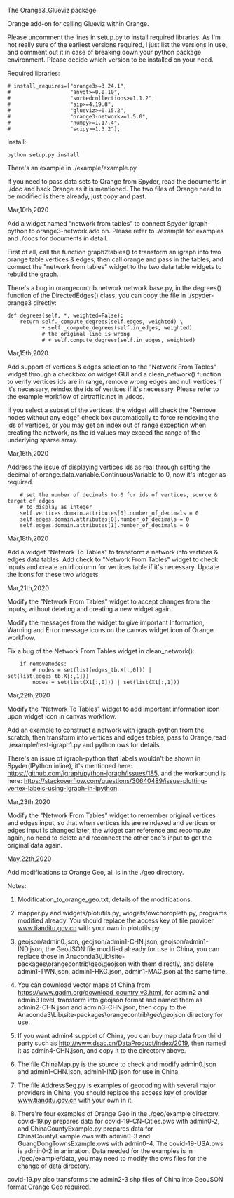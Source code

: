The Orange3_Glueviz package

Orange add-on for calling Glueviz within Orange.

Please uncomment the lines in setup.py to install required libraries. As I'm 
not really sure of the earliest versions required, I just list the versions in use,
and comment out it in case of breaking down your python package environment. 
Please decide which version to be installed on your need.

Required libraries:

    # install_requires=["orange3>=3.24.1",
    #                   "anyqt>=0.0.10",
    #                   "sortedcollections>=1.1.2",
    #                   "sip>=4.19.8",
    #                   "glueviz>=0.15.2",
    #                   "orange3-network>=1.5.0",
    #                   "numpy>=1.17.4",
    #                   "scipy>=1.3.2"],

Install:

    python setup.py install
    
There's an example in ./example/example.py

If you need to pass data sets to Orange from Spyder,
read the documents in ./doc and hack Orange as it is mentioned.
The two files of Orange need to be modified is there already, just copy and past.

Mar,10th,2020

Add a widget named "network from tables" to connect Spyder igraph-python to
orange3-network add on. Please refer to ./example for examples and ./docs for
documents in detail.

First of all, call the function graph2tables() to transform an igraph into two
orange table vertices & edges, then call orange and pass in the tables, and
connect the "network from tables" widget to the two data table widgets to rebuild
the graph.

There's a bug in orangecontrib.network.network.base.py, in the degrees() function
of the DirectedEdges() class, you can copy the file in ./spyder-orange3 directly:

    def degrees(self, *, weighted=False):
        return self._compute_degrees(self.edges, weighted) \
               + self._compute_degrees(self.in_edges, weighted)
               # the original line is wrong
               # + self.compute_degrees(self.in_edges, weighted)

Mar,15th,2020

Add support of vertices & edges selection to the "Network From Tables" widget
through a checkbox on widget GUI and a clean_network() function to verify
vertices ids are in range, remove wrong edges and null vertices if it's necessary,
reindex the ids of vertices if it's necessary. Please refer to the example workflow
 of airtraffic.net in ./docs.
 
If you select a subset of the vertices, the widget will check the "Remove nodes without
any edge" check box automatically to force reindexing the ids of vertices, or you may get an 
index out of range exception when creating the network, as the id values may exceed
the range of the underlying sparse array.
 
Mar,16th,2020

Address the issue of displaying vertices ids as real through setting the decimal
of orange.data.variable.ContinuousVariable to 0, now it's integer as required.

        # set the number of decimals to 0 for ids of vertices, source & target of edges
        # to display as integer
        self.vertices.domain.attributes[0].number_of_decimals = 0
        self.edges.domain.attributes[0].number_of_decimals = 0
        self.edges.domain.attributes[1].number_of_decimals = 0

Mar,18th,2020
        
Add a widget "Network To Tables" to transform a network into vertices & edges data
tables.
Add check to "Network From Tables" widget to check inputs and create an id column
for vertices table if it's necessary.
Update the icons for these two widgets.

Mar,21th,2020

Modify the "Network From Tables" widget to accept changes from the inputs,
without deleting and creating a new widget again. 

Modify the messages from the widget to give important Information, Warning and Error
message icons on the canvas widget icon of Orange workflow.

Fix a bug of the Network From Tables widget in clean_network():

        if removeNodes:
            # nodes = set(list(edges_tb.X[:,0])) | set(list(edges_tb.X[:,1])) 
            nodes = set(list(X1[:,0])) | set(list(X1[:,1]))

Mar,22th,2020

Modify the "Network To Tables" widget to add important information icon upon widget icon 
in canvas workflow.

Add an example to construct a network with igraph-python from the scratch, then
transform into vertices and edges tables, pass to Orange,read ./example/test-igraph1.py
 and python.ows for details.
 
There's an issue of igraph-python that labels wouldn't be shown in Spyder(IPython inline),
it's mentioned here: https://github.com/igraph/python-igraph/issues/185, and the 
 workaround is here: https://stackoverflow.com/questions/30640489/issue-plotting-vertex-labels-using-igraph-in-ipython.
 
Mar,23th,2020

Modify the "Network From Tables" widget to remember original vertices and edges input,
so that when vertices ids are reindexed and vertices or edges input is changed later,
the widget can reference and recompute again, no need to delete and reconnect the other one's
input to get the original data again.


May,22th,2020

Add modifications to Orange Geo, all is in the ./geo directory. 

Notes:

1. Modification_to_orange_geo.txt, details of the modifications.

2. mapper.py and widgets/plotutils.py, widgets/owchoropleth.py, programs modified already. You should
replace the access key of tile provider www.tianditu.gov.cn with your own in plotutils.py.

3. geojson/admin0.json, geojson/admin1-CHN.json, geojson/admin1-IND.json, the GeoJSON file modified
already for use in China, you can replace those in Anaconda3\Lib\site-packages\orangecontrib\geo\geojson
 with them directly, and delete admin1-TWN.json, admin1-HKG.json, admin1-MAC.json at the same time.

4. You can download vector maps of China from https://www.gadm.org/download_country_v3.html, for admin2
 and admin3 level, transform into geojson format and named them as admin2-CHN.json and admin3-CHN.json, 
 then copy to the Anaconda3\Lib\site-packages\orangecontrib\geo\geojson directory for use.
 
5. If you want admin4 support of China, you can buy map data from third party such as 
http://www.dsac.cn/DataProduct/Index/2019, then named it as admin4-CHN.json, and copy it to the directory
above.

6. The file ChinaMap.py is the source to check and modify admin0.json and admin1-CHN.json, 
admin1-IND.json for use in China.

7. The file AddressSeg.py is examples of geocoding with several major providers in China, you should
replace the access key of provider www.tianditu.gov.cn with your own in it.

8. There're  four examples of Orange Geo in the ./geo/example directory. covid-19.py prepares data for 
covid-19-CN-Cities.ows with admin0-2, and ChinaCountyExample.py prepares data for ChinaCountyExample.ows
 with admin0-3 and GuangDongTownsExample.ows with admin0-4. The covid-19-USA.ows is admin0-2 in animation.
 Data needed for the examples is in ./geo/example/data, you may need to modify the ows files for the 
 change of data directory.
 
 covid-19.py also transforms the admin2-3 shp files of China into GeoJSON format Orange Geo required.
